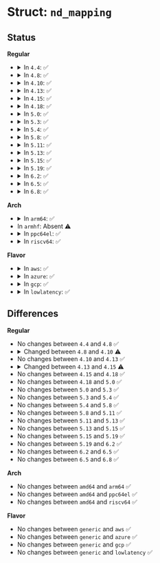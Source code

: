 # Struct: <code>nd_mapping</code>

## Status
<b>Regular</b>
<ul>
<li>
<details>
<summary>In <code>4.4</code>: ✅</summary>

```c
struct nd_mapping {
    struct nvdimm *nvdimm;
    struct nd_namespace_label **labels;
    u64 start;
    u64 size;
    struct nvdimm_drvdata *ndd;
};
```
</details>
</li>
<li>
<details>
<summary>In <code>4.8</code>: ✅</summary>

```c
struct nd_mapping {
    struct nvdimm *nvdimm;
    struct nd_namespace_label **labels;
    u64 start;
    u64 size;
    struct nvdimm_drvdata *ndd;
};
```
</details>
</li>
<li>
<details>
<summary>In <code>4.10</code>: ✅</summary>

```c
struct nd_mapping {
    struct nvdimm *nvdimm;
    u64 start;
    u64 size;
    struct list_head labels;
    struct mutex lock;
    struct nvdimm_drvdata *ndd;
};
```
</details>
</li>
<li>
<details>
<summary>In <code>4.13</code>: ✅</summary>

```c
struct nd_mapping {
    struct nvdimm *nvdimm;
    u64 start;
    u64 size;
    struct list_head labels;
    struct mutex lock;
    struct nvdimm_drvdata *ndd;
};
```
</details>
</li>
<li>
<details>
<summary>In <code>4.15</code>: ✅</summary>

```c
struct nd_mapping {
    struct nvdimm *nvdimm;
    u64 start;
    u64 size;
    int position;
    struct list_head labels;
    struct mutex lock;
    struct nvdimm_drvdata *ndd;
};
```
</details>
</li>
<li>
<details>
<summary>In <code>4.18</code>: ✅</summary>

```c
struct nd_mapping {
    struct nvdimm *nvdimm;
    u64 start;
    u64 size;
    int position;
    struct list_head labels;
    struct mutex lock;
    struct nvdimm_drvdata *ndd;
};
```
</details>
</li>
<li>
<details>
<summary>In <code>5.0</code>: ✅</summary>

```c
struct nd_mapping {
    struct nvdimm *nvdimm;
    u64 start;
    u64 size;
    int position;
    struct list_head labels;
    struct mutex lock;
    struct nvdimm_drvdata *ndd;
};
```
</details>
</li>
<li>
<details>
<summary>In <code>5.3</code>: ✅</summary>

```c
struct nd_mapping {
    struct nvdimm *nvdimm;
    u64 start;
    u64 size;
    int position;
    struct list_head labels;
    struct mutex lock;
    struct nvdimm_drvdata *ndd;
};
```
</details>
</li>
<li>
<details>
<summary>In <code>5.4</code>: ✅</summary>

```c
struct nd_mapping {
    struct nvdimm *nvdimm;
    u64 start;
    u64 size;
    int position;
    struct list_head labels;
    struct mutex lock;
    struct nvdimm_drvdata *ndd;
};
```
</details>
</li>
<li>
<details>
<summary>In <code>5.8</code>: ✅</summary>

```c
struct nd_mapping {
    struct nvdimm *nvdimm;
    u64 start;
    u64 size;
    int position;
    struct list_head labels;
    struct mutex lock;
    struct nvdimm_drvdata *ndd;
};
```
</details>
</li>
<li>
<details>
<summary>In <code>5.11</code>: ✅</summary>

```c
struct nd_mapping {
    struct nvdimm *nvdimm;
    u64 start;
    u64 size;
    int position;
    struct list_head labels;
    struct mutex lock;
    struct nvdimm_drvdata *ndd;
};
```
</details>
</li>
<li>
<details>
<summary>In <code>5.13</code>: ✅</summary>

```c
struct nd_mapping {
    struct nvdimm *nvdimm;
    u64 start;
    u64 size;
    int position;
    struct list_head labels;
    struct mutex lock;
    struct nvdimm_drvdata *ndd;
};
```
</details>
</li>
<li>
<details>
<summary>In <code>5.15</code>: ✅</summary>

```c
struct nd_mapping {
    struct nvdimm *nvdimm;
    u64 start;
    u64 size;
    int position;
    struct list_head labels;
    struct mutex lock;
    struct nvdimm_drvdata *ndd;
};
```
</details>
</li>
<li>
<details>
<summary>In <code>5.19</code>: ✅</summary>

```c
struct nd_mapping {
    struct nvdimm *nvdimm;
    u64 start;
    u64 size;
    int position;
    struct list_head labels;
    struct mutex lock;
    struct nvdimm_drvdata *ndd;
};
```
</details>
</li>
<li>
<details>
<summary>In <code>6.2</code>: ✅</summary>

```c
struct nd_mapping {
    struct nvdimm *nvdimm;
    u64 start;
    u64 size;
    int position;
    struct list_head labels;
    struct mutex lock;
    struct nvdimm_drvdata *ndd;
};
```
</details>
</li>
<li>
<details>
<summary>In <code>6.5</code>: ✅</summary>

```c
struct nd_mapping {
    struct nvdimm *nvdimm;
    u64 start;
    u64 size;
    int position;
    struct list_head labels;
    struct mutex lock;
    struct nvdimm_drvdata *ndd;
};
```
</details>
</li>
<li>
<details>
<summary>In <code>6.8</code>: ✅</summary>

```c
struct nd_mapping {
    struct nvdimm *nvdimm;
    u64 start;
    u64 size;
    int position;
    struct list_head labels;
    struct mutex lock;
    struct nvdimm_drvdata *ndd;
};
```
</details>
</li>
</ul>
<b>Arch</b>
<ul>
<li>
<details>
<summary>In <code>arm64</code>: ✅</summary>

```c
struct nd_mapping {
    struct nvdimm *nvdimm;
    u64 start;
    u64 size;
    int position;
    struct list_head labels;
    struct mutex lock;
    struct nvdimm_drvdata *ndd;
};
```
</details>
</li>
<li>
In <code>armhf</code>: Absent ⚠️
</li>
<li>
<details>
<summary>In <code>ppc64el</code>: ✅</summary>

```c
struct nd_mapping {
    struct nvdimm *nvdimm;
    u64 start;
    u64 size;
    int position;
    struct list_head labels;
    struct mutex lock;
    struct nvdimm_drvdata *ndd;
};
```
</details>
</li>
<li>
<details>
<summary>In <code>riscv64</code>: ✅</summary>

```c
struct nd_mapping {
    struct nvdimm *nvdimm;
    u64 start;
    u64 size;
    int position;
    struct list_head labels;
    struct mutex lock;
    struct nvdimm_drvdata *ndd;
};
```
</details>
</li>
</ul>
<b>Flavor</b>
<ul>
<li>
<details>
<summary>In <code>aws</code>: ✅</summary>

```c
struct nd_mapping {
    struct nvdimm *nvdimm;
    u64 start;
    u64 size;
    int position;
    struct list_head labels;
    struct mutex lock;
    struct nvdimm_drvdata *ndd;
};
```
</details>
</li>
<li>
<details>
<summary>In <code>azure</code>: ✅</summary>

```c
struct nd_mapping {
    struct nvdimm *nvdimm;
    u64 start;
    u64 size;
    int position;
    struct list_head labels;
    struct mutex lock;
    struct nvdimm_drvdata *ndd;
};
```
</details>
</li>
<li>
<details>
<summary>In <code>gcp</code>: ✅</summary>

```c
struct nd_mapping {
    struct nvdimm *nvdimm;
    u64 start;
    u64 size;
    int position;
    struct list_head labels;
    struct mutex lock;
    struct nvdimm_drvdata *ndd;
};
```
</details>
</li>
<li>
<details>
<summary>In <code>lowlatency</code>: ✅</summary>

```c
struct nd_mapping {
    struct nvdimm *nvdimm;
    u64 start;
    u64 size;
    int position;
    struct list_head labels;
    struct mutex lock;
    struct nvdimm_drvdata *ndd;
};
```
</details>
</li>
</ul>

## Differences
<b>Regular</b>
<ul>
<li>
No changes between <code>4.4</code> and <code>4.8</code> ✅
</li>
<li>
<details>
<summary>Changed between <code>4.8</code> and <code>4.10</code> ⚠️</summary>
<ul>
<li>
<b>Field added. </b>
<code>struct mutex lock</code>
</li>
<li>
<b>Field type changed. </b>
<code>struct nd_namespace_label **labels</code> ➡️ <code>struct list_head labels</code>
</li>
</ul>
</details>
</li>
<li>
No changes between <code>4.10</code> and <code>4.13</code> ✅
</li>
<li>
<details>
<summary>Changed between <code>4.13</code> and <code>4.15</code> ⚠️</summary>
<ul>
<li>
<b>Field added. </b>
<code>int position</code>
</li>
</ul>
</details>
</li>
<li>
No changes between <code>4.15</code> and <code>4.18</code> ✅
</li>
<li>
No changes between <code>4.18</code> and <code>5.0</code> ✅
</li>
<li>
No changes between <code>5.0</code> and <code>5.3</code> ✅
</li>
<li>
No changes between <code>5.3</code> and <code>5.4</code> ✅
</li>
<li>
No changes between <code>5.4</code> and <code>5.8</code> ✅
</li>
<li>
No changes between <code>5.8</code> and <code>5.11</code> ✅
</li>
<li>
No changes between <code>5.11</code> and <code>5.13</code> ✅
</li>
<li>
No changes between <code>5.13</code> and <code>5.15</code> ✅
</li>
<li>
No changes between <code>5.15</code> and <code>5.19</code> ✅
</li>
<li>
No changes between <code>5.19</code> and <code>6.2</code> ✅
</li>
<li>
No changes between <code>6.2</code> and <code>6.5</code> ✅
</li>
<li>
No changes between <code>6.5</code> and <code>6.8</code> ✅
</li>
</ul>
<b>Arch</b>
<ul>
<li>
No changes between <code>amd64</code> and <code>arm64</code> ✅
</li>
<li>
No changes between <code>amd64</code> and <code>ppc64el</code> ✅
</li>
<li>
No changes between <code>amd64</code> and <code>riscv64</code> ✅
</li>
</ul>
<b>Flavor</b>
<ul>
<li>
No changes between <code>generic</code> and <code>aws</code> ✅
</li>
<li>
No changes between <code>generic</code> and <code>azure</code> ✅
</li>
<li>
No changes between <code>generic</code> and <code>gcp</code> ✅
</li>
<li>
No changes between <code>generic</code> and <code>lowlatency</code> ✅
</li>
</ul>
